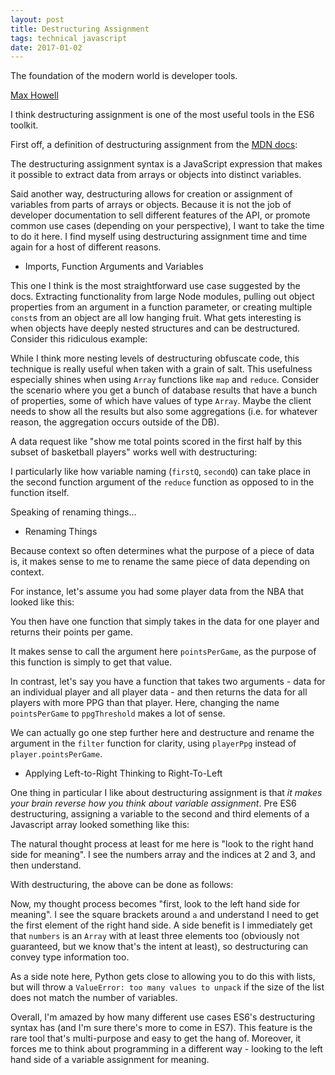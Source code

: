 ```yaml
---
layout: post
title: Destructuring Assignment
tags: technical javascript
date: 2017-01-02
---
```

    
>>
The foundation of the modern world is developer tools.
>>

[Max Howell](https://twitter.com/mxcl/status/619373095199969280?lang=en)

I think destructuring assignment is one of the most useful tools in the ES6 toolkit. 

First off, a definition of destructuring assignment from the [MDN docs](https://developer.mozilla.org/en-US/docs/Web/JavaScript/Reference/Operators/Destructuring_assignment):
 
 >>
 The destructuring assignment syntax is a JavaScript expression that makes it possible to extract data from arrays or objects into distinct variables.
 >>
 
Said another way, destructuring allows for creation or assignment of variables from parts of arrays or objects. Because it is not the job of developer documentation to sell different features of the API, or promote common use cases (depending on your perspective), I want to take the time to do it here. I find myself using destructuring assignment time and time again for a host of different reasons. 

* Imports, Function Arguments and Variables

This one I think is the most straightforward use case suggested by the docs. Extracting functionality from large Node modules, pulling out object properties from an argument in a function parameter, or creating multiple `const`s from an object are all low hanging fruit. What gets interesting is when objects have deeply nested structures and can be destructured. Consider this ridiculous example:

<script src="https://gist.github.com/BenBrostoff/c30b2ef1f5c4022c6b977ef75c1ac590.js"></script>

While I think more nesting levels of destructuring obfuscate code, this technique is really useful when taken with a grain of salt. This usefulness especially shines when using `Array` functions like `map` and `reduce`. Consider the scenario where you get a bunch of database results that have a bunch of properties, some of which have values of type `Array`. Maybe the client needs to show all the results but also some aggregations (i.e. for whatever reason, the aggregation occurs outside of the DB).

A data request like "show me total points scored in the first half by this subset of basketball players" works well with destructuring:

<script src="https://gist.github.com/BenBrostoff/ae147b4908812281305a40a760f76aaf.js"></script>

I particularly like how variable naming (`firstQ`, `secondQ`) can take place in the second function argument of the `reduce` function as opposed to in the function itself.

Speaking of renaming things...

* Renaming Things

Because context so often determines what the purpose of a piece of data is, it makes sense to me to rename the same piece of data depending on context.

For instance, let's assume you had some player data from the NBA that looked like this:

<script src="https://gist.github.com/BenBrostoff/2604218271ca8d8b60577e76be6f8735.js"></script>

You then have one function that simply takes in the data for one player and returns their points per game.

<script src="https://gist.github.com/BenBrostoff/041e34686f448133840c6bc94b95c62f.js"></script>

It makes sense to call the argument here `pointsPerGame`, as the purpose of this function is simply to get that value. 

In contrast, let's say you have a function that takes two arguments - data for an individual player and all player data - and then returns the data for all players with more PPG than that player. Here, changing the name `pointsPerGame` to `ppgThreshold` makes a lot of sense.

<script src="https://gist.github.com/BenBrostoff/0f2e87a7a72043c17183035ec865272e.js"></script>

We can actually go one step further here and destructure and rename the argument in the `filter` function for clarity, using `playerPpg` instead of `player.pointsPerGame`.

<script src="https://gist.github.com/BenBrostoff/e0b5b1a6c94f58e5a26ae74c33688c89.js"></script>

* Applying Left-to-Right Thinking to Right-To-Left

One thing in particular I like about destructuring assignment is that *it makes your brain reverse how you think about variable assignment*. Pre ES6 destructuring, assigning a variable to the second and third elements of a Javascript array looked something like this:

<script src="https://gist.github.com/BenBrostoff/d09ea100babb266b1c8b918348faf534.js"></script>

The natural thought process at least for me here is "look to the right hand side for meaning". I see the numbers array and the indices at 2 and 3, and then understand.

With destructuring, the above can be done as follows:

<script src="https://gist.github.com/BenBrostoff/600e5c1e6b3e33a420829b3bb3062fd6.js"></script>

Now, my thought process becomes "first, look to the left hand side for meaning". I see the square brackets around `a` and understand I need to get the first element of the right hand side. A side benefit is I immediately get that `numbers` is an `Array` with at least three elements too (obviously not guaranteed, but we know that's the intent at least), so destructuring can convey type information too.

As a side note here, Python gets close to allowing you to do this with lists, but will throw a `ValueError: too many values to unpack` if the size of the list does not match the number of variables. 
    
Overall, I'm amazed by how many different use cases ES6's destructuring syntax has (and I'm sure there's more to come in ES7). This feature is the rare tool that's multi-purpose and easy to get the hang of. Moreover, it forces me to think about programming in a different way - looking to the left hand side of a variable assignment for meaning.
